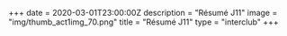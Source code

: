+++
date = 2020-03-01T23:00:00Z
description = "Résumé J11"
image = "img/thumb_act1img_70.png"
title = "Résumé J11"
type =  "interclub"
+++
